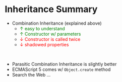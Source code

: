 
# Inheritance Summary

 * Combination Inheritance (explained above)
   * <span style="color: green">&uarr; easy to understand</span>
   * <span style="color: green">&uarr; Constructor w/ parameters</span>
   * <span style="color: red">&darr; Constructor is called twice</span>
   * <span style="color: red">&darr; shadowed properties</span>

<br/>

 * Parasitic Combination Inheritance is slightly better
 * ECMAScript 5 comes w/ `Object.create` method
 * Search the Web ...

